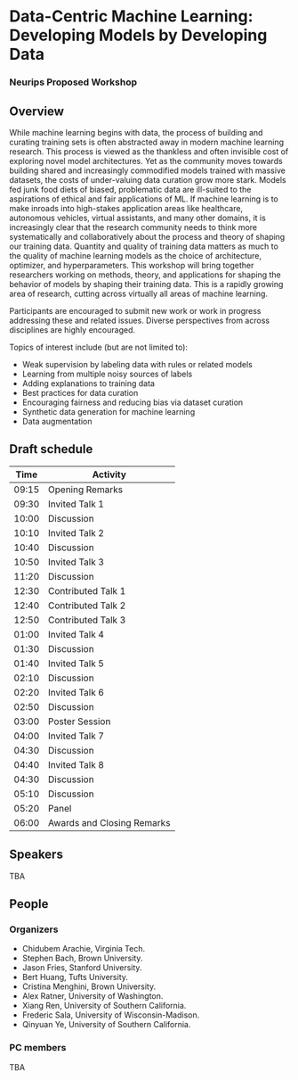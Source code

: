 # Data-Centric Machine Learning: Developing Models by Developing Data
### Neurips Proposed Workshop 
## Overview

While machine learning begins with data, the process of building and curating training sets is often abstracted away in modern machine learning research. This process is viewed as the thankless and often invisible cost of exploring novel model architectures. Yet as the community moves towards building shared and increasingly commodified models trained with massive datasets, the costs of under-valuing data curation grow more stark. Models fed junk food diets of biased, problematic data are ill-suited to the aspirations of ethical and fair applications of ML. If machine learning is to make inroads into high-stakes application areas like healthcare, autonomous vehicles, virtual assistants, and many other domains, it is increasingly clear that the research community needs to think more systematically and collaboratively about the process and theory of shaping our training data. Quantity and quality of training data matters as much to the quality of machine learning models as the choice of architecture, optimizer, and hyperparameters. This workshop will bring together researchers working on methods, theory, and applications for shaping the behavior of models by shaping their training data. This is a rapidly growing area of research, cutting across virtually all areas of machine learning.

Participants are encouraged to submit new work or work in progress addressing these and related issues. Diverse perspectives from across disciplines are highly encouraged.


Topics of interest include (but are not limited to):

* Weak supervision by labeling data with rules or related models
* Learning from multiple noisy sources of labels
* Adding explanations to training data
* Best practices for data curation
* Encouraging fairness and reducing bias via dataset curation
* Synthetic data generation for machine learning
* Data augmentation


## Draft schedule
| Time  | Activity |
| ------------- | ------------- |
| 09:15   | Opening Remarks |
| 09:30 | Invited Talk 1 |
| 10:00 | Discussion |
| 10:10 | Invited Talk 2  |
| 10:40 | Discussion  |
| 10:50 | Invited Talk 3  |
| 11:20 | Discussion  |
| 12:30 | Contributed Talk 1  |
| 12:40 | Contributed Talk 2  |
| 12:50 | Contributed Talk 3  |
| 01:00 | Invited Talk 4  |
| 01:30 | Discussion  |
| 01:40 | Invited Talk 5  |
| 02:10 | Discussion  |
| 02:20 | Invited Talk 6  |
| 02:50 | Discussion  |
| 03:00 | Poster Session  |
| 04:00 | Invited Talk 7  |
| 04:30 | Discussion  |
| 04:40 | Invited Talk 8  |
| 04:30 | Discussion  |
| 05:10 | Discussion  |
| 05:20 | Panel  |
| 06:00 | Awards and Closing Remarks  |




## Speakers
TBA
## People

### Organizers

- Chidubem Arachie, Virginia Tech.
- Stephen Bach, Brown University.
- Jason Fries, Stanford University.
- Bert Huang, Tufts University.
- Cristina Menghini, Brown University.
- Alex Ratner, University of Washington.
- Xiang Ren, University of Southern California.
- Frederic Sala, University of Wisconsin-Madison.
- Qinyuan Ye, University of Southern California.

### PC members

TBA